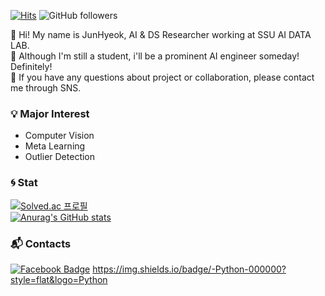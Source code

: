 [![Hits](https://hits.seeyoufarm.com/api/count/incr/badge.svg?url=https%3A%2F%2Fgithub.com%2FJ-PARK11%2Fhit-counter&count_bg=%2379C83D&title_bg=%23555555&icon=symantec.svg&icon_color=%23E7E7E7&title=hits&edge_flat=false)](https://hits.seeyoufarm.com) ![GitHub followers](https://img.shields.io/github/followers/J-PARK11?logo=Aiqfome)   


👋 Hi! My name is JunHyeok, AI & DS Researcher working at SSU AI DATA LAB.   
🌱 Although I'm still a student, i'll be a prominent AI engineer someday! Definitely!    
💬 If you have any questions about project or collaboration, please contact me through SNS.   


### 💡 Major Interest
- Computer Vision 
- Meta Learning 
- Outlier Detection

### 🌀 Stat
[![Solved.ac
프로필](http://mazassumnida.wtf/api/v2/generate_badge?boj=bear1123)](https://solved.ac/bear1123)   
[![Anurag's GitHub stats](https://github-readme-stats.vercel.app/api?username=J-PARK11)](https://github.com/anuraghazra/github-readme-stats)

### 📬 Contacts
[![Facebook Badge](https://img.shields.io/badge/facebook-1877f2?style=flat-square&logo=Facebook&logocolor=white&link=https://www.facebook.com/profile.php?id=100005255884099)](https://www.facebook.com/profile.php?id=100005255884099)
https://img.shields.io/badge/-Python-000000?style=flat&logo=Python
